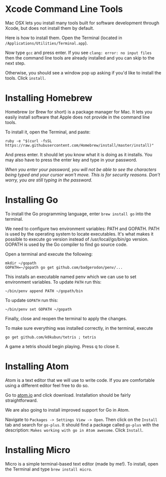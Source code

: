 # Xcode Command Line Tools

Mac OSX lets you install many tools built for software development through
Xcode, but does not install them by default.

Here is how to install them. Open the Terminal (located in `/Applications/Utilities/Terminal.app`).

Now type `gcc` and press enter. If you see `clang: error: no input files` then
the command line tools are already installed and you can skip to the next step.

Otherwise, you should see a window pop up asking if you'd like to install
the tools. Click `install`.

# Installing Homebrew

Homebrew (or Brew for short) is a package manager for Mac. It lets you easily
install software that Apple does not provide in the command line tools.

To install it, open the Terminal, and paste:

```
ruby -e "$(curl -fsSL https://raw.githubusercontent.com/Homebrew/install/master/install)"
```

And press enter. It should let you know what it is doing as it installs.
You may also have to press the enter key and type in your password.

*When you enter your password, you will not be able to see the characters being typed and your cursor won't move. This is for security reasons. Don't worry, you are still typing in the password.*

# Installing Go

To install the Go programming language, enter `brew install go` into the terminal.

We need to configure two environment variables: PATH and GOPATH. PATH is used by
the operating system to locate executables. It's what makes it possible to execute
go version instead of /usr/local/go/bin/go version. GOPATH is used by the Go 
compiler to find go source code.

Open a terminal and execute the following:

```
mkdir ~/gopath
GOPATH=~/gopath go get github.com/badgerodon/penv/...
```

This installs an executable named penv which we can use to set environment variables. 
To update `PATH` run this:

```
~/bin/penv append PATH ~/gopath/bin
```

To update `GOPATH` run this:

```
~/bin/penv set GOPATH ~/gopath
```

Finally, close and reopen the terminal to apply the changes.

To make sure everything was installed correctly, in the terminal, execute

```
go get github.com/k0kubun/tetris ; tetris
```

A game a tetris should begin playing. Press q to close it.

# Installing Atom

Atom is a text editor that we will use to write code. If you are comfortable
using a different editor feel free to do so.

Go to [atom.io](https://atom.io) and click download. Installation should
be fairly straightforward.

We are also going to install improved support for Go in Atom.

Navigate to `Packages -> Settings View -> Open`. Then click on the `Install`
tab and search for `go-plus`. It should find a package called `go-plus` with
the description: `Makes working with go in Atom awesome`. Click `Install`.

# Installing Micro

Micro is a simple terminal-based text editor (made by me!). To install,
open the Terminal and type `brew install micro`.
